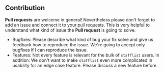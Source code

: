 ## Contribution
**Pull requests** are welcome in general! Nevertheless please don't forget to add an issue and connect it to your pull requests. This is very helpful to understand what kind of issue the **Pull request** is going to solve.

- Bugfixes: Please describe what kind of bug your fix solve and give us feedback how to reproduce the issue. We're going to accept only bugfixes if I can reproduce the issue.
- Features: Not every feature is relevant for the bulk of ``stafflist`` users. In addition: We don't want to make ``stafflist`` even more complicated in usability for an edge case feature. Please discuss a new feature before.